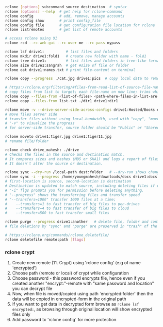 ```bash
rclone [options] subcommand source destination  # syntax
rclone [options] --help  # get help for rclone-command
rclone config            # add, remove, manage accounts
rclone config show       # print config_file
rclone config file       # get configuration file location for rclone
rclone listremotes       # get list of remote accounts

# access rclone using UI
rclone rcd --rc-web-gui --rc-user me --rc-pass mypass

rclone lsf drive1:          # list files and folders
rclone mkdir drive1:fold1   # create new folder with name - fold1
rclone tree drive1:         # list files and folders in tree-like format
rclone size drive1:sangrah  # get #size of file or folder
rclone cat drive1:names.txt # print file-content on terminal

rclone copy --progress ./cat.jpg drive1:pics  # copy local data to remote account, skip unchanged items

# https://rclone.org/filtering/#files-from-read-list-of-source-file-names
# copy files from list to target; each file-name on new line; trims whitespace around file-name; comments start with #
rclone copy --files-from <list-of-files> <path-where-files-in-list-are-stored> <target-path  
rclone copy --files-from list.txt ./dir1 drive1:dir1 

rclone move -v --drive-server-side-across-configs drive1:Hosted/Books drive2:books
# move files server side
# transfer files without using local-bandwidth, used with "copy", "move", and "sync"
# "-v" to visualize the progress
# for server-side transfer, source folder should be "Public" or "Shared with destionation-user", works when source and dest is "Google Drive"

rclone moveto drive1:tiger.jpg drive1:tiger11.jpg
# rename file/folder

rclone check drive_mahesh: ./drive
# Checks the files in the source and destination match.
# It compares sizes and hashes (MD5 or SHA1) and logs a report of files which don't match.
# It doesn't alter the source or destination.

rclone sync --dry-run /local-path dest:folder   # --dry-run shows changes which will happen if you run the command
rclone sync -i --progress /home/youngmahesh/downloads/docs drive1:docs --transfers=1000
# first-location is source, second-location is destination
# Destination is updated to match source, including deleting files if necessary
# "-i" flgs prompts you for permission before deleting anything,
# "--progress" shows the transferring files and transfer speed
# "--transfers=1000" transfer 1000 files at a time;
#    --transfers=1 to fast transfer of big files to pen-drives
#    --transfers=4 to fast transfer of big files to cloud
#    --transfer=500 to fast transfer small files 

rclone purge --progress drive1:another   # delete file, folder and content inside it
# file deletions by "sync" and "purge" are preserved in "trash" of the cloud storage

# https://rclone.org/commands/rclone_deletefile/
rclone deletefile remote:path [flags]
```

### rclone crypt
1. Create new remote (11. Crypt) using 'rclone config' (e.g of name 'encrypted')
2. Choose path (remote or local) of crypt while configuration
3. Choose password - this password encrypts file, hence even if you created another "encrypt:"-remote with "same password and location" you can decrypt file
4. Now, when file is moved/copied using path 'encrypted:folder' then the data will be copied in encrypted-form in the original path
5. If you want to get data in decrypted form browse as `rclone lsf encrypted:`, as browsing through original location will show encrypted files only
6. Add password to 'rclone config' for more protection 
